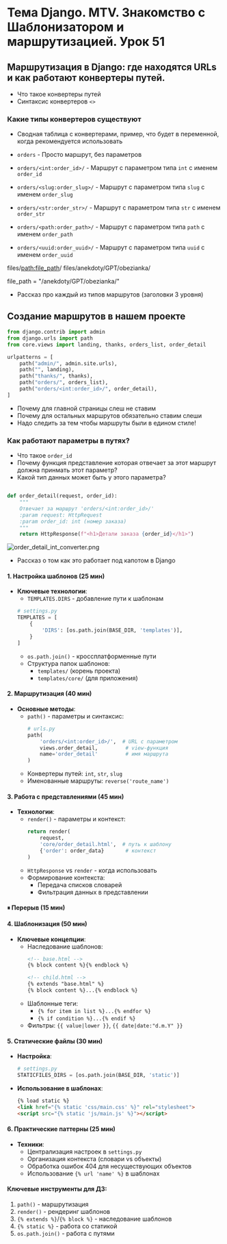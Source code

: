 # Тема Django. MTV. Знакомство с Шаблонизатором и маршрутизацией. Урок 51

## Маршрутизация в Django: где находятся URLs и как работают конвертеры путей.

- Что такое конвертеры путей
- Синтаксис конвертеров `<>`
### Какие типы конвертеров существуют

- Сводная таблица с конвертерами, пример, что будет в переменной, когда рекомендуется использовать

- `orders` - Просто маршрут, без параметров
- `orders/<int:order_id>/` - Маршрут с параметром типа `int` с именем `order_id`
- `orders/<slug:order_slug>/` - Маршрут с параметром типа `slug` с именем `order_slug`
- `orders/<str:order_str>/` - Маршрут с параметром типа `str` с именем `order_str`
- `orders/<path:order_path>/` - Маршрут с параметром типа `path` с именем `order_path`
- `orders/<uuid:order_uuid>/` - Маршрут с параметром типа `uuid` с именем `order_uuid`

files/<path:file_path>/
files/anekdoty/GPT/obezianka/

file_path = "/anekdoty/GPT/obezianka/"

- Рассказ про каждый из типов маршрутов (заголовки 3 уровня)

## Создание маршрутов в нашем проекте

```python
from django.contrib import admin
from django.urls import path
from core.views import landing, thanks, orders_list, order_detail

urlpatterns = [
    path("admin/", admin.site.urls),
    path("", landing),
    path("thanks/", thanks),
    path("orders/", orders_list),
    path("orders/<int:order_id>/", order_detail),
]
```
- Почему для главной страницы слеш не ставим
- Почему для остальных маршрутов обязательно ставим слеши
- Надо следить за тем чтобы маршруты были в едином стиле!

### Как работают параметры в путях?

- Что такое `order_id`
- Почему функция представление которая отвечает за этот маршрут должна принмать этот параметр?
- Какой тип данных может быть у этого параметра?

```python

def order_detail(request, order_id):
    """
    Отвечает за маршрут 'orders/<int:order_id>/'
    :param request: HttpRequest
    :param order_id: int (номер заказа)
    """
    return HttpResponse(f"<h1>Детали заказа {order_id}</h1>")
```

![order_detail_int_converter.png](./images/order_detail_int_converter.png)

- Рассказ о том как это работает под капотом в Django




#### 1. Настройка шаблонов (25 мин)
- **Ключевые технологии**:
  - `TEMPLATES.DIRS` - добавление пути к шаблонам
  ```python
  # settings.py
  TEMPLATES = [
      {
          'DIRS': [os.path.join(BASE_DIR, 'templates')],
      }
  ]
  ```
  - `os.path.join()` - кроссплатформенные пути
  - Структура папок шаблонов:
    - `templates/` (корень проекта)
    - `templates/core/` (для приложения)

#### 2. Маршрутизация (40 мин)
- **Основные методы**:
  - `path()` - параметры и синтаксис:
    ```python
    # urls.py
    path(
        'orders/<int:order_id>/',  # URL с параметром
        views.order_detail,         # view-функция
        name='order_detail'         # имя маршрута
    )
    ```
  - Конвертеры путей: `int`, `str`, `slug`
  - Именованные маршруты: `reverse('route_name')`

#### 3. Работа с представлениями (45 мин)
- **Технологии**:
  - `render()` - параметры и контекст:
    ```python
    return render(
        request,
        'core/order_detail.html',  # путь к шаблону
        {'order': order_data}       # контекст
    )
    ```
  - `HttpResponse` vs `render` - когда использовать
  - Формирование контекста:
    - Передача списков словарей
    - Фильтрация данных в представлении

#### ⏸ Перерыв (15 мин)

#### 4. Шаблонизация (50 мин)
- **Ключевые концепции**:
  - Наследование шаблонов:
    ```html
    <!-- base.html -->
    {% block content %}{% endblock %}

    <!-- child.html -->
    {% extends "base.html" %}
    {% block content %}...{% endblock %}
    ```
  - Шаблонные теги:
    - `{% for item in list %}...{% endfor %}`
    - `{% if condition %}...{% endif %}`
  - Фильтры: `{{ value|lower }}`, `{{ date|date:"d.m.Y" }}`

#### 5. Статические файлы (30 мин)
- **Настройка**:
  ```python
  # settings.py
  STATICFILES_DIRS = [os.path.join(BASE_DIR, 'static')]
  ```
- **Использование в шаблонах**:
  ```html
  {% load static %}
  <link href="{% static 'css/main.css' %}" rel="stylesheet">
  <script src="{% static 'js/main.js' %}"></script>
  ```

#### 6. Практические паттерны (25 мин)
- **Техники**:
  - Централизация настроек в `settings.py`
  - Организация контекста (словари vs объекты)
  - Обработка ошибок 404 для несуществующих объектов
  - Использование `{% url 'name' %}` в шаблонах

#### Ключевые инструменты для ДЗ:
1. `path()` - маршрутизация
2. `render()` - рендеринг шаблонов
3. `{% extends %}`/`{% block %}` - наследование шаблонов
4. `{% static %}` - работа со статикой
5. `os.path.join()` - работа с путями
